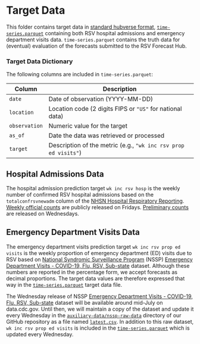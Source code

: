 # Target Data
This folder contains target data in [standard hubverse format](https://docs.hubverse.io/en/latest/user-guide/target-data.html), [`time-series.parquet`](time-series.parquet) containing both RSV hospital admissions and emergency department visits data. `time-series.parquet` contains the truth data for (eventual) evaluation of the forecasts submitted to the RSV Forecast Hub.

### Target Data Dictionary

The following columns are included in `time-series.parquet`:

| Column      | Description                                                        |
|-------------|--------------------------------------------------------------------|
| `date`      | Date of observation (YYYY-MM-DD)                                   |
| `location`  | Location code (2 digits FIPS or `"US"` for national data)          |
| `observation` | Numeric value for the target                                     |
| `as_of`     | Date the data was retrieved or processed                           |
| `target`    | Description of the metric (e.g., `"wk inc rsv prop ed visits"`) |



## Hospital Admissions Data

The hospital admission prediction target `wk inc rsv hosp` is the weekly number of confirmed RSV hospital admissions based on the `totalconfrsvnewadm` column of the [NHSN Hospital Respiratory Reporting](https://www.cdc.gov/nhsn/psc/hospital-respiratory-reporting.html). [Weekly official counts](https://data.cdc.gov/Public-Health-Surveillance/Weekly-Hospital-Respiratory-Data-HRD-Metrics-by-Ju/ua7e-t2fy/about_data) are publicly released on Fridays. [Preliminary counts](https://data.cdc.gov/Public-Health-Surveillance/Weekly-Hospital-Respiratory-Data-HRD-Metrics-by-Ju/mpgq-jmmr/about_data) are released on Wednesdays.

## Emergency Department Visits Data

The emergency department visits prediction target `wk inc rsv prop ed visits` is the weekly proportion of emergency department (ED) visits due to RSV based on [National Syndromic Surveillance Program](https://www.cdc.gov/nssp/index.html) (NSSP) [Emergency Department Visits - COVID-19, Flu, RSV, Sub-state](https://data.cdc.gov/Public-Health-Surveillance/NSSP-Emergency-Department-Visit-Trajectories-by-St/rdmq-nq56/about_data) dataset. Although these numbers are reported in the percentage form, we accept forecasts as decimal proportions. The target data values are therefore expressed that way in the [`time-series.parquet`](time-series.parquet) target data file.

The Wednesday release of NSSP [Emergency Department Visits - COVID-19, Flu, RSV, Sub-state](https://data.cdc.gov/Public-Health-Surveillance/NSSP-Emergency-Department-Visit-Trajectories-by-St/rdmq-nq56/about_data) dataset will be available around mid-July on data.cdc.gov. Until then, we will maintain a copy of the dataset and update it every Wednesday in the [`auxiliary-data/nssp-raw-data`](../auxiliary-data/nssp-raw-data) directory of our GitHub repository as a file named [`latest.csv`](../auxiliary-data/nssp-raw-data/latest.csv). In addition to this raw dataset, `wk inc rsv prop ed visits` is included in the [`time-series.parquet`](time-series.parquet) which is updated every Wednesday.
